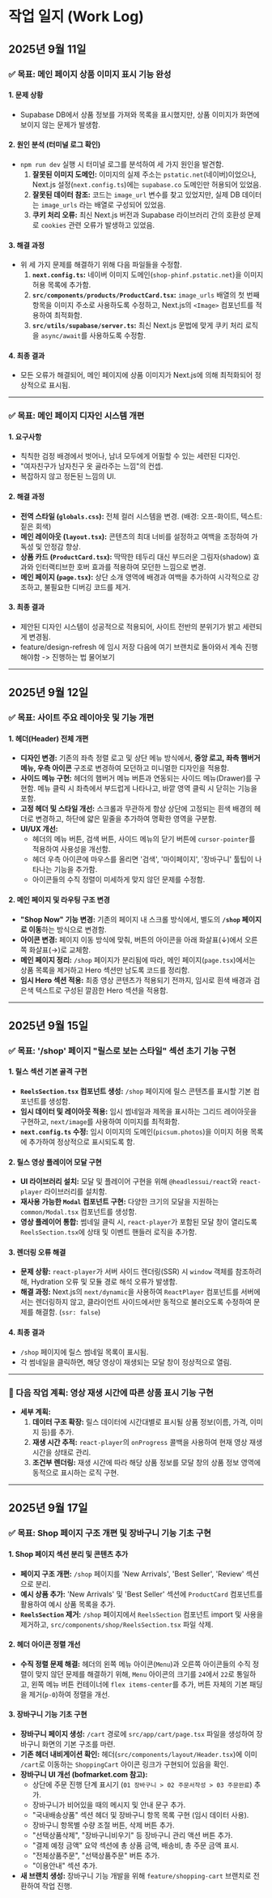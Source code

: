 # 작업 일지 (Work Log)

## 2025년 9월 11일

### ✅ 목표: 메인 페이지 상품 이미지 표시 기능 완성

#### 1. 문제 상황
- Supabase DB에서 상품 정보를 가져와 목록을 표시했지만, 상품 이미지가 화면에 보이지 않는 문제가 발생함.

#### 2. 원인 분석 (터미널 로그 확인)
- `npm run dev` 실행 시 터미널 로그를 분석하여 세 가지 원인을 발견함.
    1.  **잘못된 이미지 도메인:** 이미지의 실제 주소는 `pstatic.net`(네이버)이었으나, Next.js 설정(`next.config.ts`)에는 `supabase.co` 도메인만 허용되어 있었음.
    2.  **잘못된 데이터 참조:** 코드는 `image_url` 변수를 찾고 있었지만, 실제 DB 데이터는 `image_urls` 라는 배열로 구성되어 있었음.
    3.  **쿠키 처리 오류:** 최신 Next.js 버전과 Supabase 라이브러리 간의 호환성 문제로 `cookies` 관련 오류가 발생하고 있었음.

#### 3. 해결 과정
- 위 세 가지 문제를 해결하기 위해 다음 파일들을 수정함.
    1.  **`next.config.ts`:** 네이버 이미지 도메인(`shop-phinf.pstatic.net`)을 이미지 허용 목록에 추가함.
    2.  **`src/components/products/ProductCard.tsx`:** `image_urls` 배열의 첫 번째 항목을 이미지 주소로 사용하도록 수정하고, Next.js의 `<Image>` 컴포넌트를 적용하여 최적화함.
    3.  **`src/utils/supabase/server.ts`:** 최신 Next.js 문법에 맞게 쿠키 처리 로직을 `async/await`를 사용하도록 수정함.

#### 4. 최종 결과
- 모든 오류가 해결되어, 메인 페이지에 상품 이미지가 Next.js에 의해 최적화되어 정상적으로 표시됨.

---

### ✅ 목표: 메인 페이지 디자인 시스템 개편

#### 1. 요구사항
- 칙칙한 검정 배경에서 벗어나, 남녀 모두에게 어필할 수 있는 세련된 디자인.
- "여자친구가 남자친구 옷 골라주는 느낌"의 컨셉.
- 복잡하지 않고 정돈된 느낌의 UI.

#### 2. 해결 과정
- **전역 스타일 (`globals.css`):** 전체 컬러 시스템을 변경. (배경: 오프-화이트, 텍스트: 짙은 회색)
- **메인 레이아웃 (`layout.tsx`):** 콘텐츠의 최대 너비를 설정하고 여백을 조정하여 가독성 및 안정감 향상.
- **상품 카드 (`ProductCard.tsx`):** 딱딱한 테두리 대신 부드러운 그림자(shadow) 효과와 인터랙티브한 호버 효과를 적용하여 모던한 느낌으로 변경.
- **메인 페이지 (`page.tsx`):** 상단 소개 영역에 배경과 여백을 추가하여 시각적으로 강조하고, 불필요한 디버깅 코드를 제거.

#### 3. 최종 결과
- 제안된 디자인 시스템이 성공적으로 적용되어, 사이트 전반의 분위기가 밝고 세련되게 변경됨.
- feature/design-refresh 에 임시 저장 다음에 여기 브랜치로 돌아와서 계속 진행해야함 -> 진행하는 법 물어보기 

---

## 2025년 9월 12일

### ✅ 목표: 사이트 주요 레이아웃 및 기능 개편

#### 1. 헤더(Header) 전체 개편
- **디자인 변경:** 기존의 좌측 정렬 로고 및 상단 메뉴 방식에서, **중앙 로고, 좌측 햄버거 메뉴, 우측 아이콘** 구조로 변경하여 모던하고 미니멀한 디자인을 적용함.
- **사이드 메뉴 구현:** 헤더의 햄버거 메뉴 버튼과 연동되는 사이드 메뉴(Drawer)를 구현함. 메뉴 클릭 시 좌측에서 부드럽게 나타나고, 바깥 영역 클릭 시 닫히는 기능을 포함.
- **고정 헤더 및 스타일 개선:** 스크롤과 무관하게 항상 상단에 고정되는 흰색 배경의 헤더로 변경하고, 하단에 얇은 밑줄을 추가하여 명확한 영역을 구분함.
- **UI/UX 개선:**
    - 헤더의 메뉴 버튼, 검색 버튼, 사이드 메뉴의 닫기 버튼에 `cursor-pointer`를 적용하여 사용성을 개선함.
    - 헤더 우측 아이콘에 마우스를 올리면 '검색', '마이페이지', '장바구니' 툴팁이 나타나는 기능을 추가함.
    - 아이콘들의 수직 정렬이 미세하게 맞지 않던 문제를 수정함.

#### 2. 메인 페이지 및 라우팅 구조 변경
- **"Shop Now" 기능 변경:** 기존의 페이지 내 스크롤 방식에서, 별도의 **`/shop` 페이지로 이동**하는 방식으로 변경함.
- **아이콘 변경:** 페이지 이동 방식에 맞춰, 버튼의 아이콘을 아래 화살표(↓)에서 오른쪽 화살표(→)로 교체함.
- **메인 페이지 정리:** `/shop` 페이지가 분리됨에 따라, 메인 페이지(`page.tsx`)에서는 상품 목록을 제거하고 Hero 섹션만 남도록 코드를 정리함.
- **임시 Hero 섹션 적용:** 최종 영상 콘텐츠가 적용되기 전까지, 임시로 흰색 배경과 검은색 텍스트로 구성된 깔끔한 Hero 섹션을 적용함.

---

## 2025년 9월 15일

### ✅ 목표: '/shop' 페이지 "릴스로 보는 스타일" 섹션 초기 기능 구현

#### 1. 릴스 섹션 기본 골격 구현
- **`ReelsSection.tsx` 컴포넌트 생성:** `/shop` 페이지에 릴스 콘텐츠를 표시할 기본 컴포넌트를 생성함.
- **임시 데이터 및 레이아웃 적용:** 임시 썸네일과 제목을 표시하는 그리드 레이아웃을 구현하고, `next/image`를 사용하여 이미지를 최적화함.
- **`next.config.ts` 수정:** 임시 이미지의 도메인(`picsum.photos`)을 이미지 허용 목록에 추가하여 정상적으로 표시되도록 함.

#### 2. 릴스 영상 플레이어 모달 구현
- **UI 라이브러리 설치:** 모달 및 플레이어 구현을 위해 `@headlessui/react`와 `react-player` 라이브러리를 설치함.
- **재사용 가능한 `Modal` 컴포넌트 구현:** 다양한 크기의 모달을 지원하는 `common/Modal.tsx` 컴포넌트를 생성함.
- **영상 플레이어 통합:** 썸네일 클릭 시, `react-player`가 포함된 모달 창이 열리도록 `ReelsSection.tsx`에 상태 및 이벤트 핸들러 로직을 추가함.

#### 3. 렌더링 오류 해결
- **문제 상황:** `react-player`가 서버 사이드 렌더링(SSR) 시 `window` 객체를 참조하려 해, Hydration 오류 및 모듈 경로 해석 오류가 발생함.
- **해결 과정:** Next.js의 `next/dynamic`을 사용하여 `ReactPlayer` 컴포넌트를 서버에서는 렌더링하지 않고, 클라이언트 사이드에서만 동적으로 불러오도록 수정하여 문제를 해결함. (`ssr: false`)

#### 4. 최종 결과
- `/shop` 페이지에 릴스 썸네일 목록이 표시됨.
- 각 썸네일을 클릭하면, 해당 영상이 재생되는 모달 창이 정상적으로 열림.

---

### 🚀 다음 작업 계획: 영상 재생 시간에 따른 상품 표시 기능 구현

- **세부 계획:**
    1. **데이터 구조 확장:** 릴스 데이터에 시간대별로 표시될 상품 정보(이름, 가격, 이미지 등)를 추가.
    2. **재생 시간 추적:** `react-player`의 `onProgress` 콜백을 사용하여 현재 영상 재생 시간을 상태로 관리.
    3. **조건부 렌더링:** 재생 시간에 따라 해당 상품 정보를 모달 창의 상품 정보 영역에 동적으로 표시하는 로직 구현.

---

## 2025년 9월 17일

### ✅ 목표: Shop 페이지 구조 개편 및 장바구니 기능 기초 구현

#### 1. Shop 페이지 섹션 분리 및 콘텐츠 추가
- **페이지 구조 개편:** `/shop` 페이지를 'New Arrivals', 'Best Seller', 'Review' 섹션으로 분리.
- **예시 상품 추가:** 'New Arrivals' 및 'Best Seller' 섹션에 `ProductCard` 컴포넌트를 활용하여 예시 상품 목록을 추가.
- **`ReelsSection` 제거:** `/shop` 페이지에서 `ReelsSection` 컴포넌트 import 및 사용을 제거하고, `src/components/shop/ReelsSection.tsx` 파일 삭제.

#### 2. 헤더 아이콘 정렬 개선
- **수직 정렬 문제 해결:** 헤더의 왼쪽 메뉴 아이콘(`Menu`)과 오른쪽 아이콘들의 수직 정렬이 맞지 않던 문제를 해결하기 위해, `Menu` 아이콘의 크기를 `24`에서 `22`로 통일하고, 왼쪽 메뉴 버튼 컨테이너에 `flex items-center`를 추가, 버튼 자체의 기본 패딩을 제거(`p-0`)하여 정렬을 개선.

#### 3. 장바구니 기능 기초 구현
- **장바구니 페이지 생성:** `/cart` 경로에 `src/app/cart/page.tsx` 파일을 생성하여 장바구니 화면의 기본 구조를 마련.
- **기존 헤더 내비게이션 확인:** 헤더(`src/components/layout/Header.tsx`)에 이미 `/cart`로 이동하는 `ShoppingCart` 아이콘 링크가 구현되어 있음을 확인.
- **장바구니 UI 개선 (bofmarket.com 참고):**
    - 상단에 주문 진행 단계 표시기 (`01 장바구니 > 02 주문서작성 > 03 주문완료`) 추가.
    - 장바구니가 비어있을 때의 메시지 및 안내 문구 추가.
    - "국내배송상품" 섹션 헤더 및 장바구니 항목 목록 구현 (임시 데이터 사용).
    - 장바구니 항목별 수량 조절 버튼, 삭제 버튼 추가.
    - "선택상품삭제", "장바구니비우기" 등 장바구니 관리 액션 버튼 추가.
    - "결제 예정 금액" 요약 섹션에 총 상품 금액, 배송비, 총 주문 금액 표시.
    - "전체상품주문", "선택상품주문" 버튼 추가.
    - "이용안내" 섹션 추가.
- **새 브랜치 생성:** 장바구니 기능 개발을 위해 `feature/shopping-cart` 브랜치로 전환하여 작업 진행.